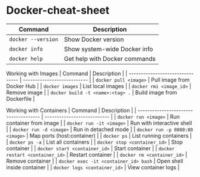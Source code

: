 # Docker-cheat-sheet
| Command            | Description                   |
| ------------------ | ----------------------------- |
| `docker --version` | Show Docker version           |
| `docker info`      | Show system-wide Docker info  |
| `docker help`      | Get help with Docker commands |

Working with Images
| Command                          | Description                 |
| -------------------------------- | --------------------------- |
| `docker pull <image>`            | Pull image from Docker Hub  |
| `docker images`                  | List local images           |
| `docker rmi <image_id>`          | Remove image                |
| `docker build -t <name>:<tag> .` | Build image from Dockerfile |

Working with Containers
| Command                               | Description                 |
| ------------------------------------- | --------------------------- |
| `docker run <image>`                  | Run container from image    |
| `docker run -it <image>`              | Run with interactive shell  |
| `docker run -d <image>`               | Run in detached mode        |
| `docker run -p 8080:80 <image>`       | Map ports (host\:container) |
| `docker ps`                           | List running containers     |
| `docker ps -a`                        | List all containers         |
| `docker stop <container_id>`          | Stop container              |
| `docker start <container_id>`         | Start container             |
| `docker restart <container_id>`       | Restart container           |
| `docker rm <container_id>`            | Remove container            |
| `docker exec -it <container_id> bash` | Open shell inside container |
| `docker logs <container_id>`          | View container logs         |

